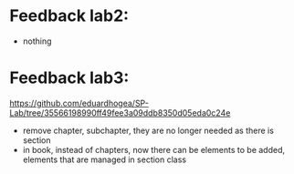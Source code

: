 # Feedback lab2:
- nothing

# Feedback lab3:
https://github.com/eduardhogea/SP-Lab/tree/35566198990ff49fee3a09ddb8350d05eda0c24e

- remove chapter, subchapter, they are no longer needed as there is section
- in book, instead of chapters, now there can be elements to be added, elements that are managed in section class
